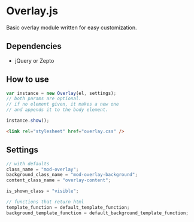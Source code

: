 # Overlay.js

Basic overlay module written for easy customization.

## Dependencies

- jQuery or Zepto

## How to use

```javascript
var instance = new Overlay(el, settings);
// both params are optional.
// if no element given, it makes a new one
// and appends it to the body element.

instance.show();
```

```html
<link rel="stylesheet" href="overlay.css" />
```

## Settings

```javascript
// with defaults
class_name = "mod-overlay";
background_class_name = "mod-overlay-background";
content_class_name = "overlay-content";

is_shown_class = "visible";

// functions that return html
template_function = default_template_function;
background_template_function = default_background_template_function;
```
